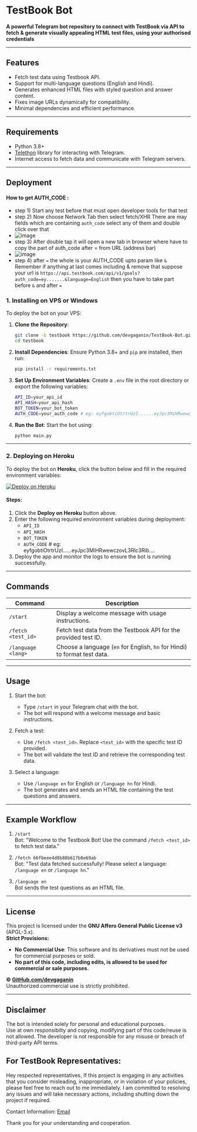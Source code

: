 # TestBook Bot  
**A powerful Telegram bot repository to connect with TestBook via API to fetch & generate visually appealing HTML test files, using your authorised credentials**

---

## Features  
- Fetch test data using Testbook API.
- Support for multi-language questions (English and Hindi).
- Generates enhanced HTML files with styled question and answer content.
- Fixes image URLs dynamically for compatibility.
- Minimal dependencies and efficient performance.

---
## Requirements  
- Python 3.8+
- [Telethon](https://github.com/LonamiWebs/Telethon) library for interacting with Telegram.
- Internet access to fetch data and communicate with Telegram servers.

---

## Deployment

#### How to get AUTH_CODE :
- step 1) Start any test before that must open developer tools for that test
- step 2) Now choose Network Tab then select fetch/XHR There are may fields which are containing `auth_code` select any of them and double click over that
- ![image](https://github.com/user-attachments/assets/036a226a-0d17-4810-a71c-1b0cae553885)
- step 3) After double tap it will open a new tab in browser where have to copy the part of auth_code after = from URL (address bar)
- ![image](https://github.com/user-attachments/assets/a82f955e-f03a-4f49-8410-a666beaa0482)
- step 4) after `=` the whole is your AUTH_CODE upto param like `&` Remember if anything at last comes including & remove that suppose your url is `https://api.testbook.com/api/v1/goals?auth_code=ey.......&language=English` then you have to take part before `&` and after `=`

### 1. Installing on VPS or Windows
To deploy the bot on your VPS:

1. **Clone the Repository**:
   ```bash
   git clone -b testbook https://github.com/devgaganin/TestBook-Bot.git testbook
   cd testbook
   ```

2. **Install Dependencies**:
   Ensure Python 3.8+ and `pip` are installed, then run:
   ```bash
   pip install -r requirements.txt
   ```

3. **Set Up Environment Variables**:
   Create a `.env` file in the root directory or export the following variables:
   ```bash
   API_ID=your_api_id
   API_HASH=your_api_hash
   BOT_TOKEN=your_bot_token
   AUTH_CODE=your_auth_code # eg: eyfgobtiOtrtrUzI......eyJpc3MiHRwewczovL3Rlc3Rib....
   ```

4. **Run the Bot**:
   Start the bot using:
   ```bash
   python main.py
   ```

---

### 2. Deploying on Heroku
To deploy the bot on **Heroku**, click the button below and fill in the required environment variables:

[![Deploy on Heroku](https://www.herokucdn.com/deploy/button.svg)](https://heroku.com/deploy)

#### Steps:
1. Click the **Deploy on Heroku** button above.
2. Enter the following required environment variables during deployment:
   - `API_ID`
   - `API_HASH`
   - `BOT_TOKEN`
   - `AUTH_CODE` # eg: eyfgobtiOtrtrUzI......eyJpc3MiHRwewczovL3Rlc3Rib....
3. Deploy the app and monitor the logs to ensure the bot is running successfully.
---

## Commands  

| Command               | Description                                                                 |
|-----------------------|-----------------------------------------------------------------------------|
| `/start`              | Display a welcome message with usage instructions.                        |
| `/fetch <test_id>`    | Fetch test data from the Testbook API for the provided test ID.            |
| `/language <lang>`    | Choose a language (`en` for English, `hn` for Hindi) to format test data. |

---

## Usage  

1. Start the bot:
   - Type `/start` in your Telegram chat with the bot.
   - The bot will respond with a welcome message and basic instructions.

2. Fetch a test:
   - Use `/fetch <test_id>`. Replace `<test_id>` with the specific test ID provided.
   - The bot will validate the test ID and retrieve the corresponding test data.

3. Select a language:
   - Use `/language en` for English or `/language hn` for Hindi.
   - The bot generates and sends an HTML file containing the test questions and answers.

---

## Example Workflow  
1. `/start`  
   Bot: "Welcome to the Testbook Bot! Use the command `/fetch <test_id>` to fetch test data."  

2. `/fetch 66fbeee4d8b88b617b0e69ab`  
   Bot: "Test data fetched successfully! Please select a language: `/language en` or `/language hn`."  

3. `/language en`  
   Bot sends the test questions as an HTML file.

---

## License  
This project is licensed under the **GNU Affero General Public License v3** (APGL-3.x).  
**Strict Provisions:**
- **No Commercial Use**: This software and its derivatives must not be used for commercial purposes or sold.
- **No part of this code, including edits, is allowed to be used for commercial or sale purposes.**

**© [GitHub.com/devgaganin](https://github.com/devgaganin)**  
Unauthorized commercial use is strictly prohibited.

---

## Disclaimer  
The bot is intended solely for personal and educational purposes.  
Use at own responsibilty and copying, modifying part of this code/reuse is not allowed.
The developer is not responsible for any misuse or breach of third-party API terms. 

## For TestBook Representatives:
Hey respected representatives,
If this project is engaging in any activities that you consider misleading, inappropriate, or in violation of your policies, please feel free to reach out to me immediately. I am committed to resolving any issues and will take necessary actions, including shutting down the project if required.

Contact Information:
[Email](mailto:business@devgagan.in)

Thank you for your understanding and cooperation.
